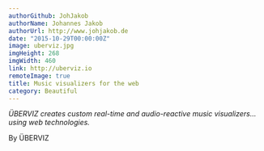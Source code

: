 ```yaml
---
authorGithub: JohJakob
authorName: Johannes Jakob
authorUrl: http://www.johjakob.de
date: "2015-10-29T00:00:00Z"
image: uberviz.jpg
imgHeight: 268
imgWidth: 460
link: http://uberviz.io
remoteImage: true
title: Music visualizers for the web
category: Beautiful
---
```


_ÜBERVIZ creates custom real-time and audio-reactive music visualizers... using web technologies._

By ÜBERVIZ
